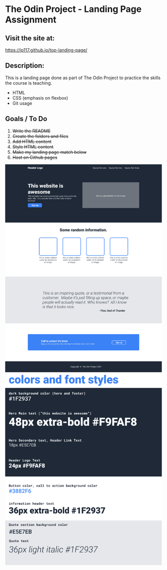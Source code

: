 # The Odin Project - Landing Page Assignment

## Visit the site at:
https://jp117.github.io/top-landing-page/

## Description:
This is a landing page done as part of The Odin Project to practice the skills the course is teaching.    
* HTML
* CSS (emphasis on flexbox)
* Git usage

## Goals / To Do
1. ~~Write the README~~
2. ~~Create the folders and files~~
3. ~~Add HTML content~~
4. ~~Style HTML content~~
5. ~~Make my landing page match below~~
6. ~~Host on Github pages~~

![Landing Page Goal](/solution/01-landing-page-solution.png)
![Colors and Fonts for Landing Page Goal](/solution/02-colors-and-font-styles.png)